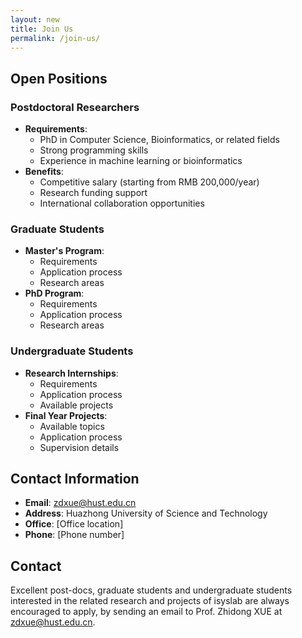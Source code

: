 ```yaml
---
layout: new
title: Join Us
permalink: /join-us/
---
```


## Open Positions

### Postdoctoral Researchers
- **Requirements**:
  - PhD in Computer Science, Bioinformatics, or related fields
  - Strong programming skills
  - Experience in machine learning or bioinformatics
- **Benefits**:
  - Competitive salary (starting from RMB 200,000/year)
  - Research funding support
  - International collaboration opportunities

### Graduate Students
- **Master's Program**:
  - Requirements
  - Application process
  - Research areas
- **PhD Program**:
  - Requirements
  - Application process
  - Research areas

### Undergraduate Students
- **Research Internships**:
  - Requirements
  - Application process
  - Available projects
- **Final Year Projects**:
  - Available topics
  - Application process
  - Supervision details

## Contact Information
- **Email**: zdxue@hust.edu.cn
- **Address**: Huazhong University of Science and Technology
- **Office**: [Office location]
- **Phone**: [Phone number]

## Contact

Excellent post-docs, graduate students and undergraduate students interested in the related research and projects of isyslab are always encouraged to apply, by sending an email to Prof. Zhidong XUE at zdxue@hust.edu.cn.
